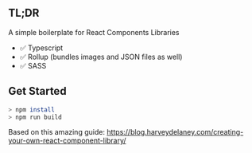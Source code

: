 
## TL;DR

A simple boilerplate for React Components Libraries

- ✅ Typescript
- ✅ Rollup (bundles images and JSON files as well)
- ✅ SASS


## Get Started

```sh
> npm install
> npm run build
```


Based on this amazing guide: https://blog.harveydelaney.com/creating-your-own-react-component-library/

